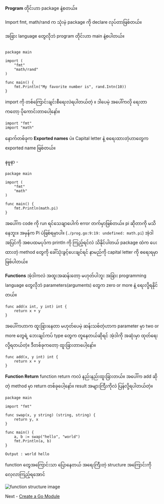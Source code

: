 **Program** တိုင်းဟာ package နဲ့စတယ်။

Import fmt, math/rand က သုံးမဲ့ package ကို declare လုပ်တာဖြစ်တယ်။

အခြား language တွေလိုဘဲ program တိုင်းဟာ main နဲ့စပါတယ်။

```

package main

import (
	"fmt"
	"math/rand"
)

func main() {
	fmt.Println("My favorite number is", rand.Intn(10))
}

```

import ကို တစ်ကြောင်းချင်းစီရေးလဲရပါတယ်တဲ့ ။ ဒါပေမဲ့ အပေါ်ကလို ရေးတာကတော့ ပိုကောင်းတာပေါ့နော်။ 

```
import "fmt"
import "math"
```

နောက်တစ်ခုက **Exported names** ပဲ။ Capital letter နဲ့ စရေးထားတဲ့ဟာတွေက exported name ဖြစ်တယ်။

နမူနာ - 

```
package main

import (
	"fmt"
	"math"
)

func main() {
	fmt.Println(math.pi)
}

```

အပေါ်က code ကို run ရင်သေချာပေါက် error တက်မှာဖြစ်တယ်။ pi ဆိုတာကို မသိနေဘူး။ အမှန်က Pi ပဲဖြစ်ရမှာပါ။ (``` ./prog.go:9:19: undefined: math.pi ```)
အဲ့ဒါအပြင်ကို အစပထမပုဒ်က println ကို ကြည့်ရင်လဲ သိနိုင်ပါတယ် package ထဲက ပေးထားတဲ့ method တွေကို ခေါ်သုံးခွင့်ပေးချင်ရင် နာမည်ကို capital letter ကို စရေးရမှာဖြစ်ပါတယ်။

**Functions** 
အဲ့ဒါကလဲ အထူးအဆန်းတော့ မဟုတ်ပါဘူး အခြား programming language တွေလိုဘဲ parameters(arguments) တွေက zero or more နဲ့ ရေးလို့ရနိုင်တယ်။

```
func add(x int, y int) int {
	return x + y
}
```

အပေါ်ကဟာက ထူးခြားနေတာ မဟုတ်ပေမဲ့ ဆန်းသစ်တဲ့ဟာက parameter မှာ two or more တွေရဲ့ ဘေးချင်ကပ် type တွေက တူနေတယ်ဆိုရင် အဲ့ဒါကို အဆုံးမှာ ထုတ်ရေးလို့ရတယ်တဲ့။
ဒီတစ်ခုကတော့ ထူးခြားတာပေါ့နော်။

```
func add(x, y int) int {
	return x + y
}
```

**Function Return**
function return ကလဲ နည်းနည်းထူးခြားတယ်။ အပေါ်က add ဆိုတဲ့ method မှာ return တစ်ခုပေါ့နော်။
result အများကြီးကိုလဲ ပြန်လို့ရပါတယ်တဲ့။

```
package main

import "fmt"

func swap(x, y string) (string, string) {
	return y, x
}

func main() {
	a, b := swap("hello", "world")
	fmt.Println(a, b)
}

```

```
Output : world hello
```

function တွေအကြောင်းသာ ပြောနေတယ် အရေးကြီးတဲ့ structure အကြောင်းကို လေ့လာကြည့်ရအောင်

![function structure image](https://go.dev/doc/tutorial/images/function-syntax.png)

Next - [Create a Go Module](Create%20a%20Go%20Moduel.md)

